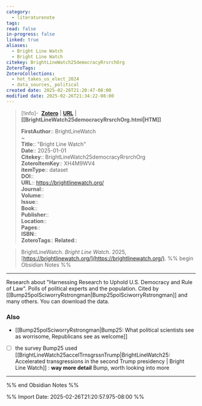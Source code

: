 ```yaml
---
category:
  - literaturenote
tags: 
read: false
in-progress: false
linked: true
aliases:
  - Bright Line Watch
  - Bright Line Watch
citekey: BrightLineWatch25democracyRrsrchOrg
ZoteroTags: 
ZoteroCollections:
  - hot_takes_us_elect_2024
  - data_sources,_political
created date: 2025-02-26T21:20:47-08:00
modified date: 2025-02-26T21:34:22-08:00
---
```


> [!info]- &nbsp;[**Zotero**](zotero://select/library/items/XH4M9WV4)   | [**URL**](https://brightlinewatch.org/) | **[[BrightLineWatch25democracyRrsrchOrg.html|HTM]]**
>
> 
> 
> **FirstAuthor**:: BrightLineWatch  
~    
> **Title**:: "Bright Line Watch"  
> **Date**:: 2025-01-01  
> **Citekey**:: BrightLineWatch25democracyRrsrchOrg  
> **ZoteroItemKey**:: XH4M9WV4  
> **itemType**:: dataset  
> **DOI**::   
> **URL**:: https://brightlinewatch.org/  
> **Journal**::   
> **Volume**::   
> **Issue**::   
> **Book**::   
> **Publisher**::   
> **Location**::    
> **Pages**::   
> **ISBN**::   
> **ZoteroTags**:: 
> **Related**:: 

> BrightLineWatch. _Bright Line Watch_. 2025, [https://brightlinewatch.org/](https://brightlinewatch.org/).
%% begin Obsidian Notes %%
___

Research about "Harnessing Research to Uphold U.S. Democracy and Rule of Law".  Polls of political experts and the population.  Cited by [[Bump25polSciworryRstrongman|Bump25polSciworryRstrongman]] and many others.  You can download the data.

### Also
- [[Bump25polSciworryRstrongman|Bump25: What political scientists see as worrisome, Republicans see as welcome]] 
- [ ] the survey Bump25 used [[BrightLineWatch25accelTrnsgrssnTrump|BrightLineWatch25: Accelerated transgressions in the second Trump presidency | Bright Line Watch]] : **way more detail** Bump, worth looking into more



___
%% end Obsidian Notes %%


%% Import Date: 2025-02-26T21:20:57.975-08:00 %%
